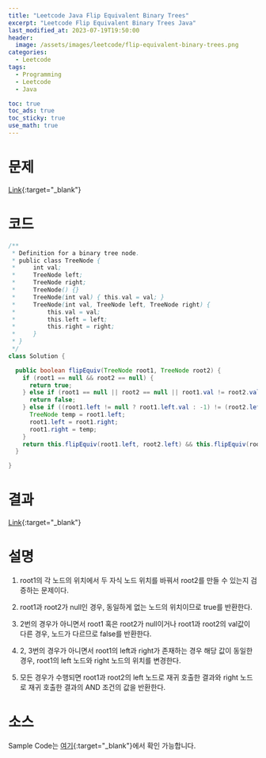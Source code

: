```yaml
---
title: "Leetcode Java Flip Equivalent Binary Trees"
excerpt: "Leetcode Flip Equivalent Binary Trees Java"
last_modified_at: 2023-07-19T19:50:00
header:
  image: /assets/images/leetcode/flip-equivalent-binary-trees.png
categories:
  - Leetcode
tags:
  - Programming
  - Leetcode
  - Java

toc: true
toc_ads: true
toc_sticky: true
use_math: true
---
```

# 문제
[Link](https://leetcode.com/problems/flip-equivalent-binary-trees){:target="_blank"}

# 코드
```java
/**
 * Definition for a binary tree node.
 * public class TreeNode {
 *     int val;
 *     TreeNode left;
 *     TreeNode right;
 *     TreeNode() {}
 *     TreeNode(int val) { this.val = val; }
 *     TreeNode(int val, TreeNode left, TreeNode right) {
 *         this.val = val;
 *         this.left = left;
 *         this.right = right;
 *     }
 * }
 */
class Solution {

  public boolean flipEquiv(TreeNode root1, TreeNode root2) {
    if (root1 == null && root2 == null) {
      return true;
    } else if (root1 == null || root2 == null || root1.val != root2.val) {
      return false;
    } else if ((root1.left != null ? root1.left.val : -1) != (root2.left != null ? root2.left.val : -1)) {
      TreeNode temp = root1.left;
      root1.left = root1.right;
      root1.right = temp;
    }
    return this.flipEquiv(root1.left, root2.left) && this.flipEquiv(root1.right, root2.right);
  }

}
```

# 결과
[Link](https://leetcode.com/problems/flip-equivalent-binary-trees/submissions/){:target="_blank"}

# 설명
1. root1의 각 노드의 위치에서 두 자식 노드 위치를 바꿔서 root2를 만들 수 있는지 검증하는 문제이다.

2. root1과 root2가 null인 경우, 동일하게 없는 노드의 위치이므로 true를 반환한다.

3. 2번의 경우가 아니면서 root1 혹은 root2가 null이거나 root1과 root2의 val값이 다른 경우, 노드가 다르므로 false를 반환한다.

4. 2, 3번의 경우가 아니면서 root1의 left과 right가 존재하는 경우 해당 값이 동일한 경우, root1의 left 노드와 right 노드의 위치를 변경한다.

5. 모든 경우가 수행되면 root1과 root2의 left 노드로 재귀 호출한 결과와 right 노드로 재귀 호출한 결과의 AND 조건의 값을 반환한다.

# 소스
Sample Code는 [여기](https://github.com/GracefulSoul/leetcode/blob/master/src/main/java/gracefulsoul/problems/FlipEquivalentBinaryTrees.java){:target="_blank"}에서 확인 가능합니다.